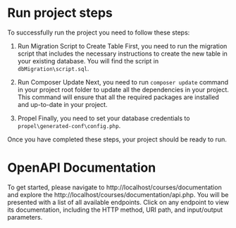 # Run project steps

To successfully run the project you need to follow these steps:

1. Run Migration Script to Create Table
First, you need to run the migration script that includes the necessary instructions to create the new table in your existing database. You will find the script in `dbMigration\script.sql`.


2. Run Composer Update
Next, you need to run `composer update` command in your project root folder to update all the dependencies in your project. This command will ensure that all the required packages are installed and up-to-date in your project.

3. Propel
Finally, you need to set your database credentials to `propel\generated-conf\config.php`.

Once you have completed these steps, your project should be ready to run.

# OpenAPI Documentation

To get started, please navigate to http://localhost/courses/documentation
and explore the http://localhost/courses/documentation/api.php.
You will be presented with a list of all available endpoints.
Click on any endpoint to view its documentation, including the HTTP method, URI path, and input/output parameters.